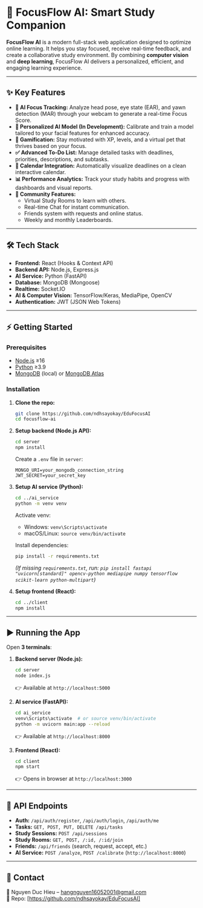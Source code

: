 # 🚀 FocusFlow AI: Smart Study Companion

**FocusFlow AI** is a modern full-stack web application designed to optimize online learning. It helps you stay focused, receive real-time feedback, and create a collaborative study environment. By combining **computer vision** and **deep learning**, FocusFlow AI delivers a personalized, efficient, and engaging learning experience.

---

## ✨ Key Features

- **🧠 AI Focus Tracking:** Analyze head pose, eye state (EAR), and yawn detection (MAR) through your webcam to generate a real-time Focus Score.  
- **🤖 Personalized AI Model (In Development):** Calibrate and train a model tailored to your facial features for enhanced accuracy.  
- **🎯 Gamification:** Stay motivated with XP, levels, and a virtual pet that thrives based on your focus.  
- **✅ Advanced To-Do List:** Manage detailed tasks with deadlines, priorities, descriptions, and subtasks.  
- **📅 Calendar Integration:** Automatically visualize deadlines on a clean interactive calendar.  
- **📊 Performance Analytics:** Track your study habits and progress with dashboards and visual reports.  
- **🤝 Community Features:**
  - Virtual Study Rooms to learn with others.  
  - Real-time Chat for instant communication.  
  - Friends system with requests and online status.  
  - Weekly and monthly Leaderboards.  

---

## 🛠️ Tech Stack

- **Frontend:** React (Hooks & Context API)  
- **Backend API:** Node.js, Express.js  
- **AI Service:** Python (FastAPI)  
- **Database:** MongoDB (Mongoose)  
- **Realtime:** Socket.IO  
- **AI & Computer Vision:** TensorFlow/Keras, MediaPipe, OpenCV  
- **Authentication:** JWT (JSON Web Tokens)  

---

## ⚡ Getting Started

### Prerequisites
- [Node.js](https://nodejs.org/) ≥16  
- [Python](https://www.python.org/) ≥3.9  
- [MongoDB](https://www.mongodb.com/try/download/community) (local) or [MongoDB Atlas](https://www.mongodb.com/cloud/atlas)  

### Installation

1. **Clone the repo:**
   ```bash
   git clone https://github.com/ndhsayokay/EduFocusAI
   cd focusflow-ai
   ```

2. **Setup backend (Node.js API):**
   ```bash
   cd server
   npm install
   ```
   Create a `.env` file in `server`:
   ```env
   MONGO_URI=your_mongodb_connection_string
   JWT_SECRET=your_secret_key
   ```

3. **Setup AI service (Python):**
   ```bash
   cd ../ai_service
   python -m venv venv
   ```
   Activate venv:  
   - Windows: `venv\Scripts\activate`  
   - macOS/Linux: `source venv/bin/activate`  

   Install dependencies:
   ```bash
   pip install -r requirements.txt
   ```
   *(If missing `requirements.txt`, run: `pip install fastapi "uvicorn[standard]" opencv-python mediapipe numpy tensorflow scikit-learn python-multipart`)*  

4. **Setup frontend (React):**
   ```bash
   cd ../client
   npm install
   ```

---

## ▶️ Running the App

Open **3 terminals**:

1. **Backend server (Node.js):**
   ```bash
   cd server
   node index.js
   ```
   👉 Available at `http://localhost:5000`

2. **AI service (FastAPI):**
   ```bash
   cd ai_service
   venv\Scripts\activate  # or source venv/bin/activate
   python -m uvicorn main:app --reload
   ```
   👉 Available at `http://localhost:8000`

3. **Frontend (React):**
   ```bash
   cd client
   npm start
   ```
   👉 Opens in browser at `http://localhost:3000`

---

## 📖 API Endpoints

- **Auth:** `/api/auth/register`, `/api/auth/login`, `/api/auth/me`  
- **Tasks:** `GET, POST, PUT, DELETE /api/tasks`  
- **Study Sessions:** `POST /api/sessions`  
- **Study Rooms:** `GET, POST, /:id, /:id/join`  
- **Friends:** `/api/friends` (search, request, accept, etc.)  
- **AI Service:** `POST /analyze`, `POST /calibrate` (`http://localhost:8000`)  

---

## 📧 Contact
👤 Nguyen Duc Hieu – hangnguyen16052001@gmail.com  
🔗 Repo: [https://github.com/ndhsayokay/EduFocusAI]
